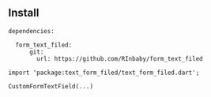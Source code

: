 
## Install

```
dependencies:

  form_text_filed:
      git:
        url: https://github.com/RInbaby/form_text_filed
```

```
import 'package:text_form_filed/text_form_filed.dart';
```

```
CustomFormTextField(...)
```
